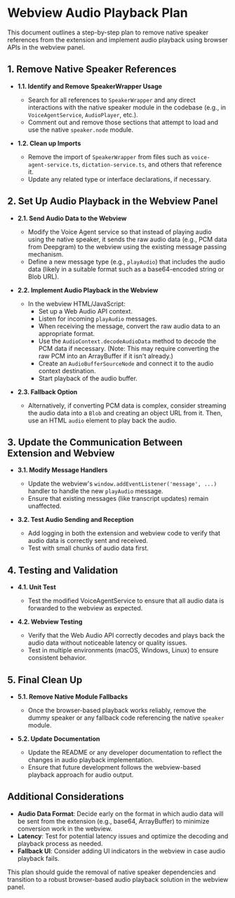 # Webview Audio Playback Plan

This document outlines a step-by-step plan to remove native speaker references from the extension and implement audio playback using browser APIs in the webview panel.

## 1. Remove Native Speaker References

- **1.1. Identify and Remove SpeakerWrapper Usage**
  - Search for all references to `SpeakerWrapper` and any direct interactions with the native speaker module in the codebase (e.g., in `VoiceAgentService`, `AudioPlayer`, etc.).
  - Comment out and remove those sections that attempt to load and use the native `speaker.node` module.

- **1.2. Clean up Imports**
  - Remove the import of `SpeakerWrapper` from files such as `voice-agent-service.ts`, `dictation-service.ts`, and others that reference it.
  - Update any related type or interface declarations, if necessary.

## 2. Set Up Audio Playback in the Webview Panel

- **2.1. Send Audio Data to the Webview**
  - Modify the Voice Agent service so that instead of playing audio using the native speaker, it sends the raw audio data (e.g., PCM data from Deepgram) to the webview using the existing message passing mechanism.
  - Define a new message type (e.g., `playAudio`) that includes the audio data (likely in a suitable format such as a base64-encoded string or Blob URL).

- **2.2. Implement Audio Playback in the Webview**
  - In the webview HTML/JavaScript:
    - Set up a Web Audio API context.
    - Listen for incoming `playAudio` messages.
    - When receiving the message, convert the raw audio data to an appropriate format.
    - Use the `AudioContext.decodeAudioData` method to decode the PCM data if necessary. (Note: This may require converting the raw PCM into an ArrayBuffer if it isn't already.)
    - Create an `AudioBufferSourceNode` and connect it to the audio context destination.
    - Start playback of the audio buffer.

- **2.3. Fallback Option**
  - Alternatively, if converting PCM data is complex, consider streaming the audio data into a `Blob` and creating an object URL from it. Then, use an HTML `audio` element to play back the audio.

## 3. Update the Communication Between Extension and Webview

- **3.1. Modify Message Handlers**
  - Update the webview's `window.addEventListener('message', ...)` handler to handle the new `playAudio` message.
  - Ensure that existing messages (like transcript updates) remain unaffected.

- **3.2. Test Audio Sending and Reception**
  - Add logging in both the extension and webview code to verify that audio data is correctly sent and received.
  - Test with small chunks of audio data first.

## 4. Testing and Validation

- **4.1. Unit Test**
  - Test the modified VoiceAgentService to ensure that all audio data is forwarded to the webview as expected.
  
- **4.2. Webview Testing**
  - Verify that the Web Audio API correctly decodes and plays back the audio data without noticeable latency or quality issues.
  - Test in multiple environments (macOS, Windows, Linux) to ensure consistent behavior.

## 5. Final Clean Up

- **5.1. Remove Native Module Fallbacks**
  - Once the browser-based playback works reliably, remove the dummy speaker or any fallback code referencing the native `speaker` module.

- **5.2. Update Documentation**
  - Update the README or any developer documentation to reflect the changes in audio playback implementation.
  - Ensure that future development follows the webview-based playback approach for audio output.

## Additional Considerations

- **Audio Data Format**: Decide early on the format in which audio data will be sent from the extension (e.g., base64, ArrayBuffer) to minimize conversion work in the webview.
- **Latency**: Test for potential latency issues and optimize the decoding and playback process as needed.
- **Fallback UI**: Consider adding UI indicators in the webview in case audio playback fails.

This plan should guide the removal of native speaker dependencies and transition to a robust browser-based audio playback solution in the webview panel.
